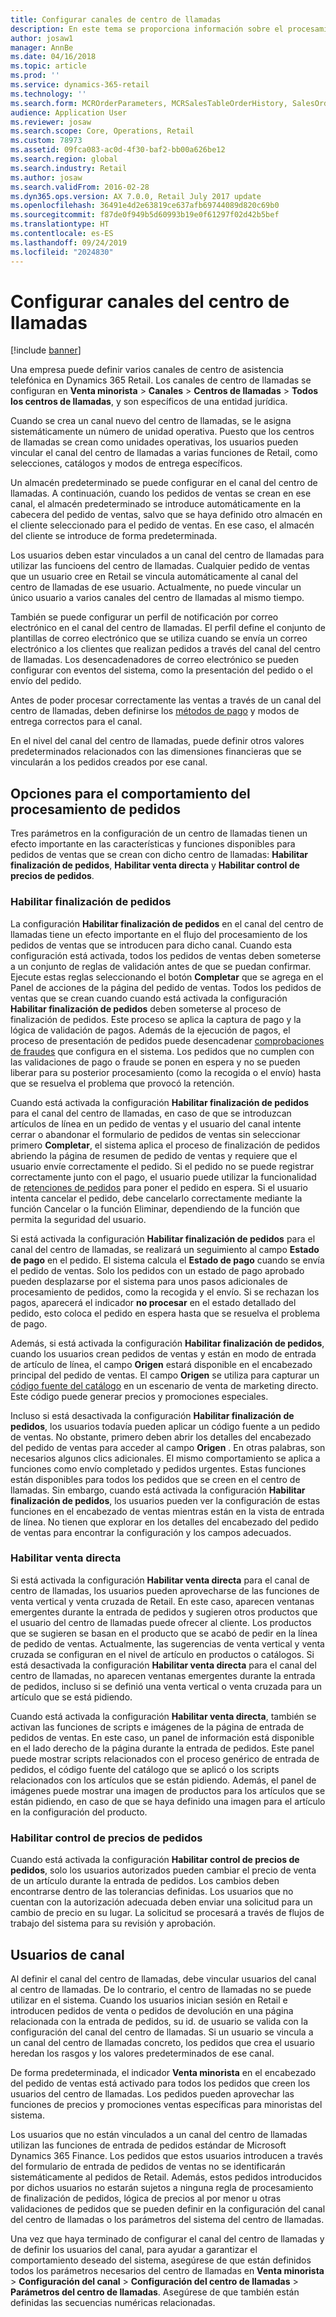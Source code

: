 ```yaml
---
title: Configurar canales de centro de llamadas
description: En este tema se proporciona información sobre el procesamiento de pedidos para centro de llamadas utilizando Dynamics 365 Retail.
author: josaw1
manager: AnnBe
ms.date: 04/16/2018
ms.topic: article
ms.prod: ''
ms.service: dynamics-365-retail
ms.technology: ''
ms.search.form: MCROrderParameters, MCRSalesTableOrderHistory, SalesOrderProcessingWorkspace
audience: Application User
ms.reviewer: josaw
ms.search.scope: Core, Operations, Retail
ms.custom: 78973
ms.assetid: 09fca083-ac0d-4f30-baf2-bb00a626be12
ms.search.region: global
ms.search.industry: Retail
ms.author: josaw
ms.search.validFrom: 2016-02-28
ms.dyn365.ops.version: AX 7.0.0, Retail July 2017 update
ms.openlocfilehash: 36491e4d2e63819ce637afb69744089d820c69b0
ms.sourcegitcommit: f87de0f949b5d60993b19e0f61297f02d42b5bef
ms.translationtype: HT
ms.contentlocale: es-ES
ms.lasthandoff: 09/24/2019
ms.locfileid: "2024830"
---
```

# <a name="set-up-call-center-channels"></a>Configurar canales del centro de llamadas

[!include [banner](includes/banner.md)]

Una empresa puede definir varios canales de centro de asistencia telefónica en Dynamics 365 Retail. Los canales de centro de llamadas se configuran en **Venta minorista** \> **Canales** \> **Centros de llamadas** \> **Todos los centros de llamadas**, y son específicos de una entidad jurídica.

Cuando se crea un canal nuevo del centro de llamadas, se le asigna sistemáticamente un número de unidad operativa. Puesto que los centros de llamadas se crean como unidades operativas, los usuarios pueden vincular el canal del centro de llamadas a varias funciones de Retail, como selecciones, catálogos y modos de entrega específicos.

Un almacén predeterminado se puede configurar en el canal del centro de llamadas. A continuación, cuando los pedidos de ventas se crean en ese canal, el almacén predeterminado se introduce automáticamente en la cabecera del pedido de ventas, salvo que se haya definido otro almacén en el cliente seleccionado para el pedido de ventas. En ese caso, el almacén del cliente se introduce de forma predeterminada.

Los usuarios deben estar vinculados a un canal del centro de llamadas para utilizar las funcioens del centro de llamadas. Cualquier pedido de ventas que un usuario cree en Retail se vincula automáticamente al canal del centro de llamadas de ese usuario. Actualmente, no puede vincular un único usuario a varios canales del centro de llamadas al mismo tiempo.

También se puede configurar un perfil de notificación por correo electrónico en el canal del centro de llamadas. El perfil define el conjunto de plantillas de correo electrónico que se utiliza cuando se envía un correo electrónico a los clientes que realizan pedidos a través del canal del centro de llamadas. Los desencadenadores de correo electrónico se pueden configurar con eventos del sistema, como la presentación del pedido o el envío del pedido.

Antes de poder procesar correctamente las ventas a través de un canal del centro de llamadas, deben definirse los [métodos de pago](https://docs.microsoft.com/dynamics365/unified-operations/retail/work-with-payments) y modos de entrega correctos para el canal.

En el nivel del canal del centro de llamadas, puede definir otros valores predeterminados relacionados con las dimensiones financieras que se vincularán a los pedidos creados por ese canal.

## <a name="options-for-order-processing-behavior"></a>Opciones para el comportamiento del procesamiento de pedidos

Tres parámetros en la configuración de un centro de llamadas tienen un efecto importante en las características y funciones disponibles para pedidos de ventas que se crean con dicho centro de llamadas: **Habilitar finalización de pedidos**, **Habilitar venta directa** y **Habilitar control de precios de pedidos**.

### <a name="enable-order-completion"></a>Habilitar finalización de pedidos

La configuración **Habilitar finalización de pedidos** en el canal del centro de llamadas tiene un efecto importante en el flujo del procesamiento de los pedidos de ventas que se introducen para dicho canal. Cuando esta configuración está activada, todos los pedidos de ventas deben someterse a un conjunto de reglas de validación antes de que se puedan confirmar. Ejecute estas reglas seleccionando el botón **Completar** que se agrega en el Panel de acciones de la página del pedido de ventas. Todos los pedidos de ventas que se crean cuando cuando está activada la configuración **Habilitar finalización de pedidos** deben someterse al proceso de finalización de pedidos. Este proceso se aplica la captura de pago y la lógica de validación de pagos. Además de la ejecución de pagos, el proceso de presentación de pedidos puede desencadenar [comprobaciones de fraudes](https://docs.microsoft.com/dynamics365/unified-operations/retail/set-up-fraud-alerts) que configura en el sistema. Los pedidos que no cumplen con las validaciones de pago o fraude se ponen en espera y no se pueden liberar para su posterior procesamiento (como la recogida o el envío) hasta que se resuelva el problema que provocó la retención.

Cuando está activada la configuración **Habilitar finalización de pedidos** para el canal del centro de llamadas, en caso de que se introduzcan artículos de línea en un pedido de ventas y el usuario del canal intente cerrar o abandonar el formulario de pedidos de ventas sin seleccionar primero **Completar**, el sistema aplica el proceso de finalización de pedidos abriendo la página de resumen de pedido de ventas y requiere que el usuario envíe correctamente el pedido. Si el pedido no se puede registrar correctamente junto con el pago, el usuario puede utilizar la funcionalidad de [retenciones de pedidos](https://docs.microsoft.com/dynamics365/unified-operations/retail/work-with-order-holds) para poner el pedido en espera. Si el usuario intenta cancelar el pedido, debe cancelarlo correctamente mediante la función Cancelar o la función Eliminar, dependiendo de la función que permita la seguridad del usuario.

Si está activada la configuración **Habilitar finalización de pedidos** para el canal del centro de llamadas, se realizará un seguimiento al campo **Estado de pago** en el pedido. El sistema calcula el **Estado de pago** cuando se envía el pedido de ventas. Solo los pedidos con un estado de pago aprobado pueden desplazarse por el sistema para unos pasos adicionales de procesamiento de pedidos, como la recogida y el envío. Si se rechazan los pagos, aparecerá el indicador **no procesar** en el estado detallado del pedido, esto coloca el pedido en espera hasta que se resuelva el problema de pago.

Además, si está activada la configuración **Habilitar finalización de pedidos**, cuando los usuarios crean pedidos de ventas y están en modo de entrada de artículo de línea, el campo **Origen** estará disponible en el encabezado principal del pedido de ventas. El campo **Origen** se utiliza para capturar un [código fuente del catálogo](https://docs.microsoft.com/dynamics365/unified-operations/retail/call-center-catalogs) en un escenario de venta de marketing directo. Este código puede generar precios y promociones especiales.

Incluso si está desactivada la configuración **Habilitar finalización de pedidos**, los usuarios todavía pueden aplicar un código fuente a un pedido de ventas. No obstante, primero deben abrir los detalles del encabezado del pedido de ventas para acceder al campo **Origen** . En otras palabras, son necesarios algunos clics adicionales. El mismo comportamiento se aplica a funciones como envío completado y pedidos urgentes. Estas funciones están disponibles para todos los pedidos que se creen en el centro de llamadas. Sin embargo, cuando está activada la configuración **Habilitar finalización de pedidos**, los usuarios pueden ver la configuración de estas funciones en el encabezado de ventas mientras están en la vista de entrada de línea. No tienen que explorar en los detalles del encabezado del pedido de ventas para encontrar la configuración y los campos adecuados.

### <a name="enable-direct-selling"></a>Habilitar venta directa

Si está activada la configuración **Habilitar venta directa** para el canal de centro de llamadas, los usuarios pueden aprovecharse de las funciones de venta vertical y venta cruzada de Retail. En este caso, aparecen ventanas emergentes durante la entrada de pedidos y sugieren otros productos que el usuario del centro de llamadas puede ofrecer al cliente. Los productos que se sugieren se basan en el producto que se acabó de pedir en la línea de pedido de ventas. Actualmente, las sugerencias de venta vertical y venta cruzada se configuran en el nivel de artículo en productos o catálogos. Si está desactivada la configuración **Habilitar venta directa** para el canal del centro de llamadas, no aparecen ventanas emergentes durante la entrada de pedidos, incluso si se definió una venta vertical o venta cruzada para un artículo que se está pidiendo.

Cuando está activada la configuración **Habilitar venta directa**, también se activan las funciones de scripts e imágenes de la página de entrada de pedidos de ventas. En este caso, un panel de información está disponible en el lado derecho de la página durante la entrada de pedidos. Este panel puede mostrar scripts relacionados con el proceso genérico de entrada de pedidos, el código fuente del catálogo que se aplicó o los scripts relacionados con los artículos que se están pidiendo. Además, el panel de imágenes puede mostrar una imagen de productos para los artículos que se están pidiendo, en caso de que se haya definido una imagen para el artículo en la configuración del producto.

### <a name="enable-order-price-control"></a>Habilitar control de precios de pedidos

Cuando está activada la configuración **Habilitar control de precios de pedidos**, solo los usuarios autorizados pueden cambiar el precio de venta de un artículo durante la entrada de pedidos. Los cambios deben encontrarse dentro de las tolerancias definidas. Los usuarios que no cuentan con la autorización adecuada deben enviar una solicitud para un cambio de precio en su lugar. La solicitud se procesará a través de flujos de trabajo del sistema para su revisión y aprobación.

## <a name="channel-users"></a>Usuarios de canal

Al definir el canal del centro de llamadas, debe vincular usuarios del canal al centro de llamadas. De lo contrario, el centro de llamadas no se puede utilizar en el sistema. Cuando los usuarios inician sesión en Retail e introducen pedidos de venta o pedidos de devolución en una página relacionada con la entrada de pedidos, su id. de usuario se valida con la configuración del canal del centro de llamadas. Si un usuario se vincula a un canal del centro de llamadas concreto, los pedidos que crea el usuario heredan los rasgos y los valores predeterminados de ese canal.

De forma predeterminada, el indicador **Venta minorista** en el encabezado del pedido de ventas está activado para todos los pedidos que creen los usuarios del centro de llamadas. Los pedidos pueden aprovechar las funciones de precios y promociones ventas específicas para minoristas del sistema.


Los usuarios que no están vinculados a un canal del centro de llamadas utilizan las funciones de entrada de pedidos estándar de Microsoft Dynamics 365 Finance. Los pedidos que estos usuarios introducen a través del formulario de entrada de pedidos de ventas no se identificarán sistemáticamente al pedidos de Retail. Además, estos pedidos introducidos por dichos usuarios no estarán sujetos a ninguna regla de procesamiento de finalización de pedidos, lógica de precios al por menor u otras validaciones de pedidos que se pueden definir en la configuración del canal del centro de llamadas o los parámetros del sistema del centro de llamadas.


Una vez que haya terminado de configurar el canal del centro de llamadas y de definir los usuarios del canal, para ayudar a garantizar el comportamiento deseado del sistema, asegúrese de que están definidos todos los parámetros necesarios del centro de llamadas en **Venta minorista** \> **Configuración del canal** \> **Configuración del centro de llamadas** \> **Parámetros del centro de llamadas**. Asegúrese de que también están definidas las secuencias numéricas relacionadas.
